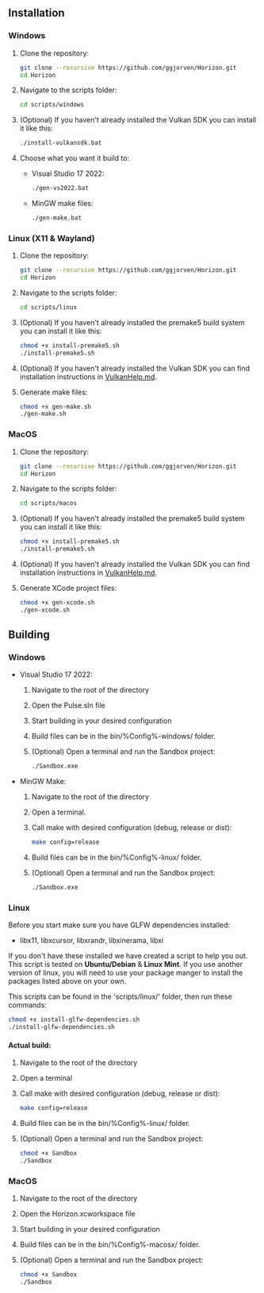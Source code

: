 ## Installation

### Windows

1. Clone the repository:
    ```sh
    git clone --recursive https://github.com/ggjorven/Horizon.git
    cd Horizon
    ```

2. Navigate to the scripts folder:
    ```sh
    cd scripts/windows
    ```

3. (Optional) If you haven't already installed the Vulkan SDK you can install it like this:
    ```sh
    ./install-vulkansdk.bat
    ```

4. Choose what you want it build to:
    - Visual Studio 17 2022:
        ```sh
        ./gen-vs2022.bat
        ```
    - MinGW make files:
        ```sh
        ./gen-make.bat
        ```

### Linux (X11 & Wayland)

1. Clone the repository:
    ```sh
    git clone --recursive https://github.com/ggjorven/Horizon.git
    cd Horizon
    ```

2. Navigate to the scripts folder:
    ```sh
    cd scripts/linux
    ```

3. (Optional) If you haven't already installed the premake5 build system you can install it like this:
    ```sh
    chmod +x install-premake5.sh
    ./install-premake5.sh
    ```

4. (Optional) If you haven't already installed the Vulkan SDK you can find installation instructions in [VulkanHelp.md](scripts/macos/VulkanHelp.md).

5. Generate make files:
    ```sh
    chmod +x gen-make.sh
    ./gen-make.sh
    ```

### MacOS

1. Clone the repository:
    ```sh
    git clone --recursive https://github.com/ggjorven/Horizon.git
    cd Horizon
    ```

2. Navigate to the scripts folder:
    ```sh
    cd scripts/macos
    ```

3. (Optional) If you haven't already installed the premake5 build system you can install it like this:
    ```sh
    chmod +x install-premake5.sh
    ./install-premake5.sh
    ```

4. (Optional) If you haven't already installed the Vulkan SDK you can find installation instructions in [VulkanHelp.md](scripts/macos/VulkanHelp.md).

5. Generate XCode project files:
    ```sh
    chmod +x gen-xcode.sh
    ./gen-xcode.sh
    ```

## Building

### Windows
- Visual Studio 17 2022:
    1. Navigate to the root of the directory
    2. Open the Pulse.sln file
    3. Start building in your desired configuration
    4. Build files can be in the bin/%Config%-windows/ folder.
    5. (Optional) Open a terminal and run the Sandbox project:

        ```sh
        ./Sandbox.exe
        ```

- MinGW Make:
    1. Navigate to the root of the directory
    2. Open a terminal.
    3. Call make with desired configuration (debug, release or dist):

        ```sh
        make config=release
        ```

    5. Build files can be in the bin/%Config%-linux/ folder.
    6. (Optional) Open a terminal and run the Sandbox project:
        ```sh
        ./Sandbox.exe
        ```

### Linux
Before you start make sure you have GLFW dependencies installed:
- libx11, libxcursor, libxrandr, libxinerama, libxi

If you don't have these installed we have created a script to help you out.
This script is tested on **Ubuntu/Debian** & **Linux Mint**. If you use another version of linux, you will need to use your package manger to install the packages listed above on your own.

This scripts can be found in the 'scripts/linux/' folder, then run these commands:
```sh
chmod +x install-glfw-dependencies.sh
./install-glfw-dependencies.sh
```

#### Actual build:

1. Navigate to the root of the directory
2. Open a terminal
3. Call make with desired configuration (debug, release or dist):

    ```sh
    make config=release
    ```

5. Build files can be in the bin/%Config%-linux/ folder.
6. (Optional) Open a terminal and run the Sandbox project:

    ```sh
    chmod +x Sandbox
    ./Sandbox
    ```

### MacOS

1. Navigate to the root of the directory
2. Open the Horizon.xcworkspace file
3. Start building in your desired configuration
4. Build files can be in the bin/%Config%-macosx/ folder.
5. (Optional) Open a terminal and run the Sandbox project:

    ```sh
    chmod +x Sandbox
    ./Sandbox
    ```
